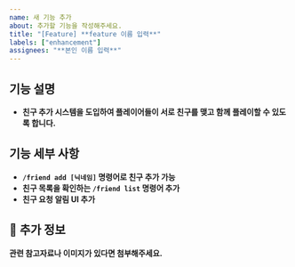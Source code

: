 ```yaml
---
name: 새 기능 추가
about: 추가할 기능을 작성해주세요.
title: "[Feature] **feature 이름 입력**"
labels: ["enhancement"] 
assignees: "**본인 이름 입력**"
---
```


## 기능 설명
- **친구 추가 시스템을 도입하여 플레이어들이 서로 친구를 맺고 함께 플레이할 수 있도록 합니다.**

## 기능 세부 사항
- **`/friend add [닉네임]` 명령어로 친구 추가 가능**
- **친구 목록을 확인하는 `/friend list` 명령어 추가**
- **친구 요청 알림 UI 추가**

## 📌 추가 정보
**관련 참고자료나 이미지가 있다면 첨부해주세요.**
